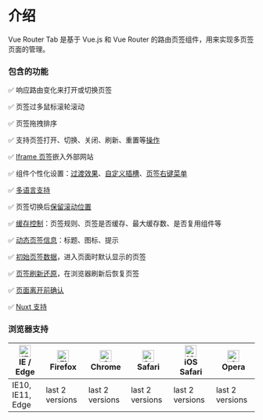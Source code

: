 # 介绍

Vue Router Tab 是基于 Vue.js 和 Vue Router 的路由页签组件，用来实现多页签页面的管理。

### 包含的功能

✅ 响应路由变化来打开或切换页签

✅ 页签过多鼠标滚轮滚动

✅ 页签拖拽排序

✅ 支持页签打开、切换、关闭、刷新、重置等[操作](essentials/operate.md)

✅ [Iframe 页签](essentials/iframe.md)嵌入外部网站

✅ 组件个性化设置：[过渡效果](custom/transition.md)、[自定义插槽](custom/slot.md)、[页签右键菜单](custom/contextmenu.md)

✅ [多语言支持](custom/i18n.md)

✅ 页签切换后[保留滚动位置](custom/scroll.md)

✅ [缓存控制](advanced/cache.md)：页签规则、页签是否缓存、最大缓存数、是否复用组件等

✅ [动态页签信息](advanced/dynamic-tab-info.md)：标题、图标、提示

✅ [初始页签数据](advanced/initial-tabs.md)，进入页面时默认显示的页签

✅ [页签刷新还原](advanced/restore.md)，在浏览器刷新后恢复页签

✅ [页面离开前确认](advanced/page-leave.md)

✅ [Nuxt 支持](essentials/nuxt.md)

### 浏览器支持

| [<img src="https://raw.githubusercontent.com/alrra/browser-logos/master/src/edge/edge_48x48.png" alt="IE / Edge" width="24px" height="24px" />](http://godban.github.io/browsers-support-badges/)</br>IE / Edge | [<img src="https://raw.githubusercontent.com/alrra/browser-logos/master/src/firefox/firefox_48x48.png" alt="Firefox" width="24px" height="24px" />](http://godban.github.io/browsers-support-badges/)</br>Firefox | [<img src="https://raw.githubusercontent.com/alrra/browser-logos/master/src/chrome/chrome_48x48.png" alt="Chrome" width="24px" height="24px" />](http://godban.github.io/browsers-support-badges/)</br>Chrome | [<img src="https://raw.githubusercontent.com/alrra/browser-logos/master/src/safari/safari_48x48.png" alt="Safari" width="24px" height="24px" />](http://godban.github.io/browsers-support-badges/)</br>Safari | [<img src="https://raw.githubusercontent.com/alrra/browser-logos/master/src/safari-ios/safari-ios_48x48.png" alt="iOS Safari" width="24px" height="24px" />](http://godban.github.io/browsers-support-badges/)</br>iOS Safari | [<img src="https://raw.githubusercontent.com/alrra/browser-logos/master/src/opera/opera_48x48.png" alt="Opera" width="24px" height="24px" />](http://godban.github.io/browsers-support-badges/)</br>Opera |
| --------------------------------------------------------------------------------------------------------------------------------------------------------------------------------------------------------------- | ----------------------------------------------------------------------------------------------------------------------------------------------------------------------------------------------------------------- | ------------------------------------------------------------------------------------------------------------------------------------------------------------------------------------------------------------- | ------------------------------------------------------------------------------------------------------------------------------------------------------------------------------------------------------------- | ----------------------------------------------------------------------------------------------------------------------------------------------------------------------------------------------------------------------------- | --------------------------------------------------------------------------------------------------------------------------------------------------------------------------------------------------------- |
| IE10, IE11, Edge                                                                                                                                                                                                | last 2 versions                                                                                                                                                                                                   | last 2 versions                                                                                                                                                                                               | last 2 versions                                                                                                                                                                                               | last 2 versions                                                                                                                                                                                                               | last 2 versions                                                                                                                                                                                           |
